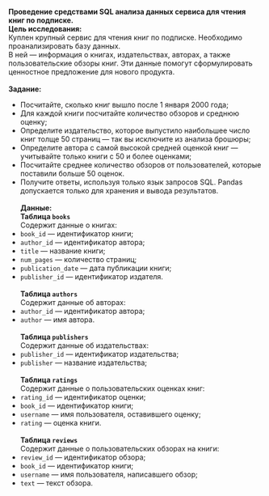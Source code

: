 <b>Проведение средствами SQL анализа данных  сервиса для чтения книг по подписке.</b> <br/>
<b>Цель исследования:</b><br>
Куплен крупный сервис для чтения книг по подписке. Необходимо проанализировать базу данных.<br/>
В ней — информация о книгах, издательствах, авторах, а также пользовательские обзоры книг. Эти данные помогут сформулировать ценностное предложение для нового продукта.<br/><br/>
<b>Задание:</b> <br/>
- Посчитайте, сколько книг вышло после 1 января 2000 года;<br/>
- Для каждой книги посчитайте количество обзоров и среднюю оценку;<br/>
- Определите издательство, которое выпустило наибольшее число книг толще 50 страниц — так вы исключите из анализа брошюры;<br/>
- Определите автора с самой высокой средней оценкой книг — учитывайте только книги с 50 и более оценками;<br/>
- Посчитайте среднее количество обзоров от пользователей, которые поставили больше 50 оценок.<br/>
- Получите ответы, используя только язык запросов SQL. Pandas допускается только для хранения и вывода результатов.<br/><br/>
<b>Данные:</b><br/>
<b>Таблица `books`</b><br/>
Содержит данные о книгах:<br/>
- `book_id` — идентификатор книги;<br/>
- `author_id` — идентификатор автора; <br/>
- `title` — название книги;<br/>
- `num_pages` — количество страниц;<br/>
- `publication_date` — дата публикации книги;<br/>
- `publisher_id` — идентификатор издателя.<br/><br/>
<b>Таблица `authors`</b><br/>
Содержит данные об авторах:<br/>
- `author_id` — идентификатор автора;<br/>
- `author` — имя автора.<br/><br/>
<b>Таблица `publishers`</b><br/>
Содержит данные об издательствах:<br/>
- `publisher_id` — идентификатор издательства;<br/>
- `publisher` — название издательства;<br/><br/>
<b>Таблица `ratings`</b><br/>
Содержит данные о пользовательских оценках книг:<br/>
- `rating_id` — идентификатор оценки;<br/>
- `book_id` — идентификатор книги;<br/>
- `username` — имя пользователя, оставившего оценку;<br/>
- `rating` — оценка книги.<br/><br/>
<b>Таблица `reviews`</b><br/>
Содержит данные о пользовательских обзорах на книги:<br/>
- `review_id` — идентификатор обзора;<br/>
- `book_id` — идентификатор книги;<br/>
- `username` — имя пользователя, написавшего обзор;<br/>
- `text` — текст обзора.<br/><br/>
